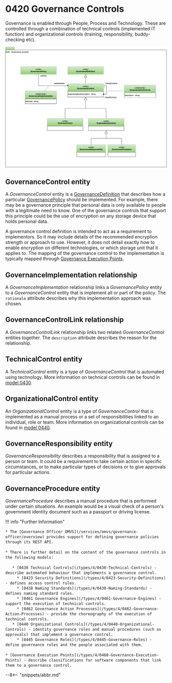 <!-- SPDX-License-Identifier: CC-BY-4.0 -->
<!-- Copyright Contributors to the ODPi Egeria project. -->

# 0420 Governance Controls

Governance is enabled through People, Process and Technology. These are controlled through a combination of technical controls (implemented IT function) and organizational controls (training, responsibility, buddy-checking etc).

![UML](0420-Governance-Controls.svg)

## GovernanceControl entity

A *GovernanceControl* entity is a [GovernanceDefinition](/types/4/0401-Governance-Definitions) that describes how a particular [GovernancePolicy](/types/0415-Governance-Responses) should be implemented.  For example, there may be a governance principle that personal data is only available to people with a legitimate need to know.  One of the governance controls that support this principle could be the use of encryption on any storage device that holds personal data.  

A governance control definition is intended to act as a requirement to implementors.  So it may include details of the recommended encryption strength or approach to use.  However, it does not detail exactly how to enable encryption on different technologies, or which storage unit that it applies to.  The mapping of the governance control to the implementation is typically mapped through [Governance Execution Points](/types/4/0460-Governance-Execution-Points).  

## GovernanceImplementation relationship

A *GovernanceImplementation* relationship links a *GovernancePolicy* entity to a *GovernanceControl* entity that is implement all or part of the policy.  The `rationale` attribute describes why this implementation approach was chosen.

## GovernanceControlLink relationship

A *GovernanceControlLink* relationship links two related *GovernanceControl* entities together.  The `description` attribute describes the reason for the relationship.

## TechnicalControl entity

A *TechnicalControl* entity is a type of *GovernanceControl* that is automated using technology.  More information on technical controls can be found in [model 0430](/types/4/0430-Technical-Controls).

## OrganizationalControl entity

An *OrganizationalControl* entity is a type of *GovernanceControl* that is implemented as a manual process or a set of responsibilities linked to an individual, role or team.  More information on organizational controls can be found in [model 0440](/types/4/0440-Organizational-Controls).

## GovernanceResponsibility entity

*GovernanceResponsibility* describes a responsibility that is assigned to a person or team.  It could be a requirement to take certain action in specific circumstances, or to make particular types of decisions or to give approvals for particular actions.

## GovernanceProcedure entity

*GovernanceProcedure* describes a manual procedure that is performed under certain situations.  An example would be a visual check of a person's government identity document such as a passport or driving license.

!!! info "Further Information"

    * The [Governance Officer OMVS](/services/omvs/governance-officer/overview) provides support for defining governance policies through its REST API. 

    * There is further detail on the content of the governance controls in the following models:

       * [0430 Technical Controls](/types/4/0430-Technical-Controls) - describe automated behaviour that implements a governance control.
         * [0423 Security Definitions](/types/4/0423-Security-Definitions) - defines access control rules.
         * [0438 Naming Standards](/types/4/0438-Naming-Standards) - defines naming standard rules.
         * [0461 Governance Engines](/types/4/0461-Governance-Engines) - support the execution of technical controls.
         * [0462 Governance Action Processes](/types/4/0462-Governance-Action-Processes) - provide the choreography of the execution of technical controls.
       * [0440 Organizational Controls](/types/4/0440-Organizational-Controls) - identity governance roles and manual procedures (such as approvals) that implement a governance control.
         * [0445 Governance Roles](/types/4/0445-Governance-Roles) - define governance roles and the people associated with them.
    
    * [Governance Execution Points](/types/4/0460-Governance-Execution-Points) - describe classifications for software components that link them to a governance control.


--8<-- "snippets/abbr.md"